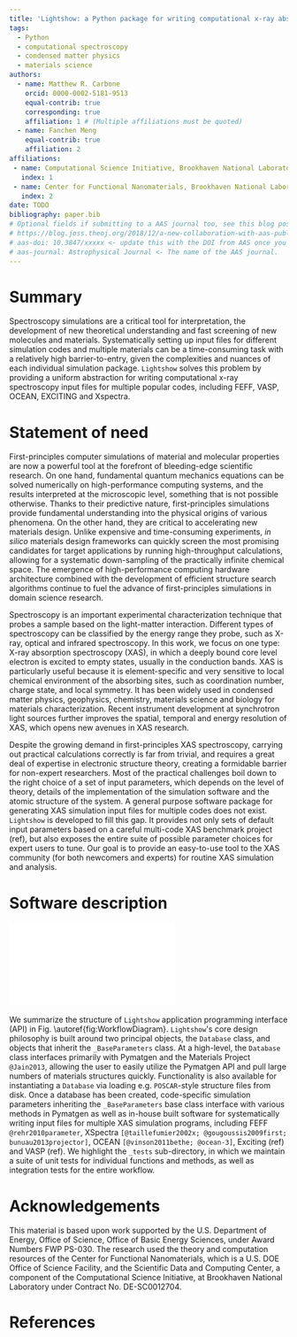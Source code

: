 ```yaml
---
title: 'Lightshow: a Python package for writing computational x-ray absorption spectroscopy input files'
tags:
  - Python
  - computational spectroscopy
  - condensed matter physics
  - materials science
authors:
  - name: Matthew R. Carbone
    orcid: 0000-0002-5181-9513
    equal-contrib: true
    corresponding: true
    affiliation: 1 # (Multiple affiliations must be quoted)
  - name: Fanchen Meng
    equal-contrib: true
    affiliation: 2
affiliations:
 - name: Computational Science Initiative, Brookhaven National Laboratory, Upton, New York 11973, USA
   index: 1
 - name: Center for Functional Nanomaterials, Brookhaven National Laboratory, Upton, New York 11973, USA
   index: 2
date: TODO
bibliography: paper.bib
# Optional fields if submitting to a AAS journal too, see this blog post:
# https://blog.joss.theoj.org/2018/12/a-new-collaboration-with-aas-publishing
# aas-doi: 10.3847/xxxxx <- update this with the DOI from AAS once you know it.
# aas-journal: Astrophysical Journal <- The name of the AAS journal.
---
```


# Summary

Spectroscopy simulations are a critical tool for interpretation, the development of new theoretical understanding and fast screening of new molecules and materials. Systematically setting up input files for different simulation codes and multiple materials can be a time-consuming task with a relatively high barrier-to-entry, given the complexities and nuances of each individual simulation package. `Lightshow` solves this problem by providing a uniform abstraction for writing computational x-ray spectroscopy input files for multiple popular codes, including FEFF, VASP, OCEAN, EXCITING and Xspectra.

# Statement of need

<!-- `Gala` is an Astropy-affiliated Python package for galactic dynamics. Python
enables wrapping low-level languages (e.g., C) for speed without losing
flexibility or ease-of-use in the user-interface. The API for `Gala` was
designed to provide a class-based and user-friendly interface to fast (C or
Cython-optimized) implementations of common operations such as gravitational
potential and force evaluation, orbit integration, dynamical transformations,
and chaos indicators for nonlinear dynamics. `Gala` also relies heavily on and
interfaces well with the implementations of physical units and astronomical
coordinate systems in the `Astropy` package [@astropy] (`astropy.units` and
`astropy.coordinates`).

`Gala` was designed to be used by both astronomical researchers and by
students in courses on gravitational dynamics or astronomy. It has already been
used in a number of scientific publications [@Pearson:2017] and has also been
used in graduate courses on Galactic dynamics to, e.g., provide interactive
visualizations of textbook material [@Binney:2008]. The combination of speed,
design, and support for Astropy functionality in `Gala` will enable exciting
scientific explorations of forthcoming data releases from the *Gaia* mission
[@gaia] by students and experts alike. -->

First-principles computer simulations of material and molecular properties are now a powerful tool at the forefront of bleeding-edge scientific research. On one hand, fundamental quantum mechanics equations can be solved numerically on high-performance computing systems, and the results interpreted at the microscopic level, something that is not possible otherwise. Thanks to their predictive nature, first-principles simulations provide fundamental understanding into the physical origins of various phenomena. On the other hand, they are critical to accelerating new materials design. Unlike expensive and time-consuming experiments, _in silico_ materials design frameworks can quickly screen the most promising candidates for target applications by running high-throughput calculations, allowing for a systematic down-sampling of the practically infinite chemical space. The emergence of high-performance computing hardware architecture combined with the development of efficient structure search algorithms continue to fuel the advance of first-principles simulations in domain science research.

Spectroscopy is an important experimental characterization technique that probes a sample based on the light-matter interaction. Different types of spectroscopy can be classified by the energy range they probe, such as X-ray, optical and infrared spectroscopy. In this work, we focus on one type: X-ray absorption spectroscopy (XAS), in which a deeply bound core level electron is excited to empty states, usually in the conduction bands. XAS is particularly useful because it is element-specific and very sensitive to local chemical environment of the absorbing sites, such as coordination number, charge state, and local symmetry. It has been widely used in condensed matter physics, geophysics, chemistry, materials science and biology for materials characterization. Recent instrument development at synchrotron light sources further improves the spatial, temporal and energy resolution of XAS, which opens new avenues in XAS research.

Despite the growing demand in first-principles XAS spectroscopy, carrying out practical calculations correctly is far from trivial, and requires a great deal of expertise in electronic structure theory, creating a formidable barrier for non-expert researchers. Most of the practical challenges boil down to the right choice of a set of input parameters, which depends on the level of theory, details of the implementation of the simulation software and the atomic structure of the system. A general purpose software package for generating XAS simulation input files for multiple codes does not exist. `Lightshow` is developed to fill this gap. It provides not only sets of default input parameters based on a careful multi-code XAS benchmark project (ref), but also exposes the entire suite of possible parameter choices for expert users to tune. Our goal is to provide an easy-to-use tool to the XAS community (for both newcomers and experts) for routine XAS simulation and analysis.

# Software description

![Caption for example figure.\label{fig:WorkflowDiagram}](figures/Lightshow_Workflow_Diagram.pdf)

We summarize the structure of `Lightshow` application programming interface (API) in Fig. \autoref{fig:WorkflowDiagram}. `Lightshow`'s core design philosophy is built around two principal objects, the `Database` class, and objects that inherit the `_BaseParameters` class. At a high-level, the `Database` class interfaces primarily with Pymatgen and the Materials Project `@Jain2013`, allowing the user to easily utilize the Pymatgen API and pull large numbers of materials structures quickly. Functionality is also available for instantiating a `Database` via loading e.g. `POSCAR`-style structure files from disk. Once a database has been created, code-specific simulation parameters inheriting the `_BaseParameters` base class interface with various methods in Pymatgen as well as in-house built software for systematically writing input files for multiple XAS simulation programs, including FEFF `@rehr2010parameter`, XSpectra `[@taillefumier2002x; @gougoussis2009first; bunuau2013projector]`, OCEAN `[@vinson2011bethe; @ocean-3]`, Exciting (ref) and VASP (ref). We highlight the `_tests` sub-directory, in which we maintain a suite of unit tests for individual functions and methods, as well as integration tests for the entire workflow.





<!-- 
# Mathematics

Single dollars ($) are required for inline mathematics e.g. $f(x) = e^{\pi/x}$

Double dollars make self-standing equations:

$$\Theta(x) = \left\{\begin{array}{l}
0\textrm{ if } x < 0\cr
1\textrm{ else}
\end{array}\right.$$

You can also use plain \LaTeX for equations
\begin{equation}\label{eq:fourier}
\hat f(\omega) = \int_{-\infty}^{\infty} f(x) e^{i\omega x} dx
\end{equation}
and refer to \autoref{eq:fourier} from text.

# Citations

Citations to entries in paper.bib should be in
[rMarkdown](http://rmarkdown.rstudio.com/authoring_bibliographies_and_citations.html)
format.

If you want to cite a software repository URL (e.g. something on GitHub without a preferred
citation) then you can do it with the example BibTeX entry below for @fidgit.

For a quick reference, the following citation commands can be used:
- `@author:2001`  ->  "Author et al. (2001)"
- `[@author:2001]` -> "(Author et al., 2001)"
- `[@author1:2001; @author2:2001]` -> "(Author1 et al., 2001; Author2 et al., 2002)"

# Figures

Figures can be included like this:
![Caption for example figure.\label{fig:WorkflowDiagram}](figures/Lightshow_Workflow_Diagram.pdf)
and referenced from text using \autoref{fig:example}.

Figure sizes can be customized by adding an optional second parameter:
![Caption for example figure.](figure.png){ width=20% }
 -->

# Acknowledgements

This material is based upon work supported by the U.S. Department of Energy, Office of Science, Office of Basic Energy Sciences, under Award Numbers FWP PS-030. The research used the theory and computation resources of the Center for Functional Nanomaterials, which is a U.S. DOE Office of Science Facility, and the Scientific Data and Computing Center, a component of the Computational Science Initiative, at Brookhaven National Laboratory under Contract No. DE-SC0012704.

# References
